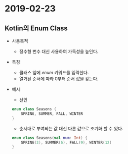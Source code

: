 # 2019-02-23

## Kotlin의 Enum Class

* 사용목적
    - 정수형 변수 대신 사용하여 가독성을 높인다.

* 특징
    - 클래스 앞에 *enum* 키워드를 입력한다.
    - 열거된 순서에 따라 0부터 순서 값을 갖는다.

* 예시
    - 선언
    ```Kotlin
    enum class Seasons {
        SPRING, SUMMER, FALL, WINTER
    }
    ```

    - 순서대로 부여되는 값 대신 다른 값으로 초기화 할 수 있다.
    ```Kotlin
    enum class Seasons(val num: Int) {
        SPRING(3), SUMMER(6), FALL(9), WINTER(12)
    }
    ```